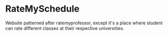 # RateMySchedule
Website patterned after ratemyprofessor, except it's a place where student can rate different classes at their respective universities.
